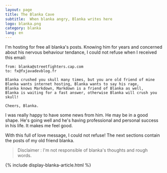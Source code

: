 ```yaml
---
layout: page
title: The Blanka Cave
subtitle:  When blanka angry, Blanka writes here
logo: blanka.png
category: blanka
lang: en
---
```


<div class="intro" markdown='1'>

I'm hosting for free all blanka's posts. Knowing him for years and concerned about his nervous behaviour tendance, I could not refuse when I received this email:


```
from: blanka@streetfighters.cap.com
to: fx@fxjavadevblog.fr

Blanka crushed you skull many times, but you are old friend of mine
Blanka wants internet hosting, Blanka wants to say his rage,
Blanka knows Markdown, Markdown is a friend of Blanka as well,
Blanka is waiting for a fast answer, otherwise Blanka will crush you skull!

Cheers, Blanka.
```

I was really happy to have some news from him. He may be in a good shape. He's going well and he's having professional and personal success in his life. It makes me feel good.

With this full of love message, I could not refuse! The next sections contain the posts of my old friend blanka.

> Disclaimer : I'm not responsible of blanka's thoughts and rough words.

</div>

{% include display-blanka-article.html %}